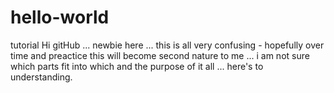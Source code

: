 # hello-world
tutorial
Hi gitHub ... newbie here ...  this is all very confusing - hopefully over time and preactice this will become second nature to me ... i am not sure which parts fit into which and the purpose of it all ... here's to understanding.
